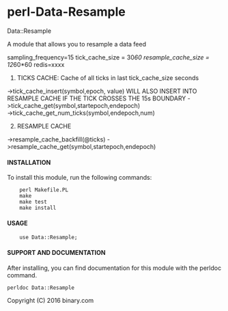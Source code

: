 # perl-Data-Resample


Data::Resample

A module that allows you to resample a data feed

sampling_frequency=15
tick_cache_size = 30*60
resample_cache_size = 12*60*60
redis=xxxx

1) TICKS CACHE: Cache of all ticks in last tick_cache_size seconds

  ->tick_cache_insert(symbol,epoch, value)     WILL ALSO INSERT INTO RESAMPLE CACHE IF THE TICK CROSSES THE 15s BOUNDARY
  ->tick_cache_get(symbol,startepoch,endepoch)    
  ->tick_cache_get_num_ticks(symbol,endepoch,num)  

2) RESAMPLE CACHE

  ->resample_cache_backfill(@ticks)
  ->resample_cache_get(symbol,startepoch,endepoch) 

#### INSTALLATION

To install this module, run the following commands:

        perl Makefile.PL
        make
        make test
        make install

#### USAGE

```
    use Data::Resample;
```

#### SUPPORT AND DOCUMENTATION

After installing, you can find documentation for this module with the
perldoc command.

    perldoc Data::Resample

Copyright (C) 2016 binary.com 
